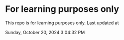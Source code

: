 # For learning purposes only
This repo is for learning purposes only.
Last updated at

Sunday, October 20, 2024 3:04:32 PM

